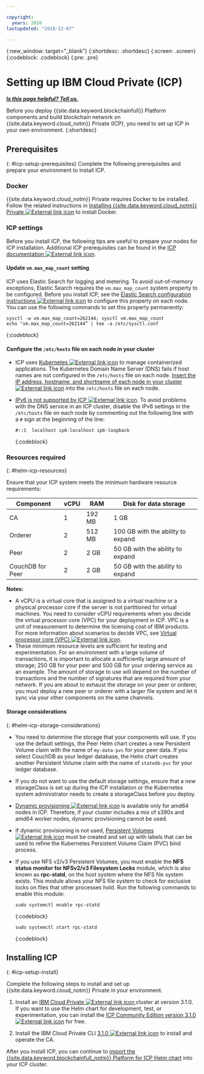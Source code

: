 ```yaml
---

copyright:
  years: 2018
lastupdated: "2018-12-07"

---
```


{:new_window: target="_blank"}
{:shortdesc: .shortdesc}
{:screen: .screen}
{:codeblock: .codeblock}
{:pre: .pre}

# Setting up IBM Cloud Private (ICP)


***[Is this page helpful? Tell us.](https://www.surveygizmo.com/s3/4501493/IBM-Blockchain-Documentation)***


Before you deploy {{site.data.keyword.blockchainfull}} Platform components and build blockchain network on {{site.data.keyword.cloud_notm}} Private (ICP), you need to set up ICP in your own environment.
{:shortdesc}

## Prerequisites
{: #icp-setup-prerequisites}
Complete the following prerequisites and prepare your environment to install ICP.

### Docker
{{site.data.keyword.cloud_notm}} Private requires Docker to be installed. Follow the related instructions in [Installing {{site.data.keyword.cloud_notm}} Private ![External link icon](/images/external_link.svg "External link icon")](https://www.ibm.com/support/knowledgecenter/en/SSBS6K_3.1.0/installing/install.html "Installing {{site.data.keyword.cloud_notm}} Private") to install Docker.

### ICP settings
Before you install ICP, the following tips are useful to prepare your nodes for ICP installation. Additional ICP prerequisites can be found in the [ICP documentation ![External link icon](/images/external_link.svg "External link icon")](https://www.ibm.com/support/knowledgecenter/en/SSBS6K_3.1.0/installing/prep.html "Preparing your cluster for installation").

#### Update `vm.max_map_count` setting
ICP uses Elastic Search for logging and metering. To avoid out-of-memory exceptions, Elastic Search requires the `vm.max_map_count` system property to be configured. Before you install ICP, see the [Elastic Search configuration instructions ![External link icon](/images/external_link.svg "External link icon")](https://www.elastic.co/guide/en/elasticsearch/reference/current/vm-max-map-count.html "Virtual memory") to configure this property on each node. You can use the following commands to set this property permanently:

```
sysctl -w vm.max_map_count=262144; sysctl vm.max_map_count
echo "vm.max_map_count=262144” | tee -a /etc/sysctl.conf
```
{:codeblock}

#### Configure the `/etc/hosts` file on each node in your cluster

- ICP uses [Kubernetes ![External link icon](images/external_link.svg "External link icon")](https://kubernetes.io/docs/tutorials/kubernetes-basics/ "Learn Kubernetes Basics") to manage containerized applications. The Kubernetes Domain Name Server (DNS) fails if host names are not configured in the `/etc/hosts` file on each node. [Insert the IP address, hostname, and shortname of each node in your cluster ![External link icon](images/external_link.svg "External link icon")](https://www.ibm.com/support/knowledgecenter/en/SSBS6K_3.1.0/installing/prep_cluster.html "Configuring your cluster") into the `/etc/hosts` file on each node.

- [IPv6 is not supported by ICP ![External link icon](images/external_link.svg "External link icon")](https://www.ibm.com/support/knowledgecenter/en/SSBS6K_3.1.0/getting_started/known_issues.html#ipv6 "IPv6 is not supported"). To avoid problems with the DNS service in an ICP cluster, disable the IPv6 settings in the `/etc/hosts` file on each node by commenting out the following line with a `#` sign at the beginning of the line:
  ```
  #::1  localhost ip6-localhost ip6-loopback
  ```
  {:codeblock}

### Resources required
{: #helm-icp-resources}

Ensure that your ICP system meets the minimum hardware resource requirements:

| Component | vCPU | RAM | Disk for data storage |
|-----------|------|-----|-----------------------|
| CA | 1 |192 MB | 1 GB |
| Orderer | 2 | 512 MB | 100 GB with the ability to expand |
| Peer | 2 | 2 GB | 50 GB with the ability to expand |
| CouchDB for Peer | 2| 2 GB |50 GB with the ability to expand |

 **Notes:**
 - A vCPU is a virtual core that is assigned to a virtual machine or a physical processor core if the server is not partitioned for virtual machines. You need to consider vCPU requirements when you decide the virtual processor core (VPC) for your deployment in ICP. VPC is a unit of measurement to determine the licensing cost of IBM products. For more information about scenarios to decide VPC, see [Virtual processor core (VPC) ![External link icon](images/external_link.svg "External link icon")](https://www.ibm.com/support/knowledgecenter/en/SS8JFY_9.2.0/com.ibm.lmt.doc/Inventory/overview/c_virtual_processor_core_licenses.html).
 - These minimum resource levels are sufficient for testing and experimentation. For an environment with a large volume of transactions, it is important to allocate a sufficiently large amount of storage; 250 GB for your peer and 500 GB for your ordering service as an example. The amount of storage to use will depend on the number of transactions and the number of signatures that are required from your network. If you are about to exhaust the storage on your peer or orderer, you must deploy a new peer or orderer with a larger file system and let it sync via your other components on the same channels.

#### Storage considerations
{: #helm-icp-storage-considerations}

* You need to determine the storage that your components will use. If you use the default settings, the Peer Helm chart creates a new Persistent Volume claim with the name of `my-data-pvc` for your peer data. If you select CouchDB as your ledger database, the Helm chart creates another Persistent Volume claim with the name of `statedb-pvc` for your ledger database.
* If you do not want to use the default storage settings, ensure that a *new* storageClass is set up during the ICP installation or the Kubernetes system administrator needs to create a storageClass before you deploy.
* [Dynamic provisioning ![External link icon](/images/external_link.svg "External link icon")]( https://kubernetes.io/docs/concepts/storage/dynamic-provisioning/ "Dynamic Volume Provisioning") is available only for amd64 nodes in ICP. Therefore, if your cluster includes a mix of s390x and amd64 worker nodes, dynamic provisioning cannot be used.
* If dynamic provisioning is not used, [Persistent Volumes ![External link icon](/images/external_link.svg "External link icon")](https://kubernetes.io/docs/concepts/storage/persistent-volumes/ "Persistent Volumes") must be created and set up with labels that can be used to refine the Kubernetes Persistent Volume Claim (PVC) bind process.
* If you use NFS v2/v3 Persistent Volumes, you must enable the **NFS status monitor for NFSv2/v3 Filesystem Locks** module, which is also known as **rpc-statd**, on the host system where the NFS file system exists. This module allows your NFS file system to check for exclusive locks on files that other processes hold. Run the following commands to enable this module:
  ```
  sudo systemctl enable rpc-statd
  ```
  {:codeblock}

  ```
  sudo systemctl start rpc-statd
  ```
  {:codeblock}

## Installing ICP
{: #icp-setup-install}

Complete the following steps to install and set up {{site.data.keyword.cloud_notm}} Private in your environment.

1. Install an [IBM Cloud Private ![External link icon](images/external_link.svg "External link icon") ](https://www.ibm.com/support/knowledgecenter/en/SSBS6K_3.1.0/kc_welcome_containers.html) cluster at version 3.1.0. If you want to use the Helm chart for development, test, or experimentation, you can install the [ICP Community Edition version 3.1.0 ![External link icon](/images/external_link.svg "External link icon")]( https://www.ibm.com/support/knowledgecenter/en/SSBS6K_3.1.0/kc_welcome_containers.html "{{site.data.keyword.cloud_notm}} Private-CE version 3.1.0") for free.

2. Install the IBM Cloud Private CLI [3.1.0 ![External link icon](images/external_link.svg "External link icon")](https://www.ibm.com/support/knowledgecenter/en/SSBS6K_3.1.0/manage_cluster/install_cli.html) to install and operate the CA.

After you install ICP, you can continue to [import the {{site.data.keyword.blockchainfull_notm}} Platform for ICP Helm chart](howto/helm_install_icp.html) into your ICP cluster.
